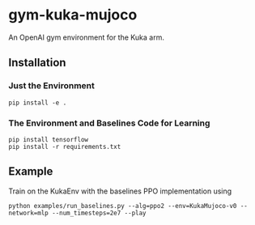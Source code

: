 # gym-kuka-mujoco
An OpenAI gym environment for the Kuka arm.

## Installation

### Just the Environment
```
pip install -e .
```
### The Environment and Baselines Code for Learning
```
pip install tensorflow
pip install -r requirements.txt
```

## Example
Train on the KukaEnv with the baselines PPO implementation using
```
python examples/run_baselines.py --alg=ppo2 --env=KukaMujoco-v0 --network=mlp --num_timesteps=2e7 --play
```